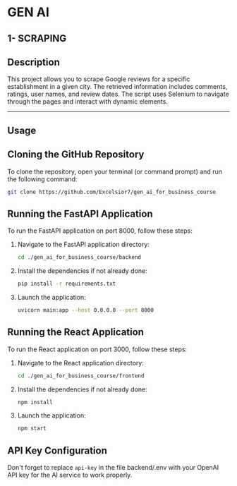 # GEN AI

## 1- SCRAPING 

## Description
This project allows you to scrape Google reviews for a specific establishment in a given city. The retrieved information includes comments, ratings, user names, and review dates. The script uses Selenium to navigate through the pages and interact with dynamic elements.

---

## Usage

## Cloning the GitHub Repository

To clone the repository, open your terminal (or command prompt) and run the following command:

```bash
git clone https://github.com/Excelsior7/gen_ai_for_business_course
```

## Running the FastAPI Application

To run the FastAPI application on port 8000, follow these steps:

1. Navigate to the FastAPI application directory:
   ```bash
   cd ./gen_ai_for_business_course/backend
   ```

2. Install the dependencies if not already done:
   ```bash
   pip install -r requirements.txt
   ```

3. Launch the application:
   ```bash
   uvicorn main:app --host 0.0.0.0 --port 8000
   ```

## Running the React Application

To run the React application on port 3000, follow these steps:

1. Navigate to the React application directory:
   ```bash
   cd ./gen_ai_for_business_course/frontend
   ```

2. Install the dependencies if not already done:
   ```bash
   npm install
   ```

3. Launch the application:
   ```bash
   npm start
   ```

## API Key Configuration

Don't forget to replace `api-key` in the file backend/.env with your OpenAI API key for the AI service to work properly.

